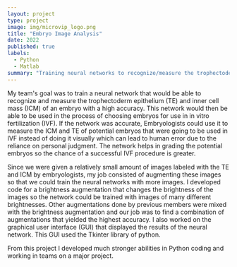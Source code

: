 ```yaml
---
layout: project
type: project
image: img/microvip_logo.png
title: "Embryo Image Analysis"
date: 2022
published: true
labels:
  - Python
  - Matlab
summary: "Training neural networks to recognize/measure the trophectoderm epithelium and inner cell mass sizes of embryos for use in in vitro fertilization"
---
```


My team's goal was to train a neural network that would be able to recognize and measure the trophectoderm epithelium (TE) and inner cell mass (ICM) of an embryo with a high accuracy. This network would then be able to be used in the process of choosing embryos for use in in vitro fertilization (IVF). If the network was accurate, Embryologists could use it to measure the ICM and TE of potential embryos that were going to be used in IVF instead of doing it visually which can lead to human error due to the reliance on personal judgment. The network helps in grading the potential embryos so the chance of a successful IVF procedure is greater.

Since we were given a relatively small amount of images labeled with the TE and ICM by embryologists, my job consisted of augmenting these images so that we could train the neural networks with more images.  I developed code for a brightness augmentation that changes the brightness of the images so the network could be trained with images of many different brightnesses. Other augmentations done by previous members were mixed with the brightness augmentation and our job was to find a combination of augmentations that yielded the highest accuracy. I also worked on the graphical user interface (GUI) that displayed the results of the neural network. This GUI used the Tkinter library of python.

From this project I developed much stronger abilities in Python coding and working in teams on a major project.


